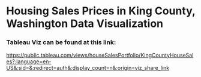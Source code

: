 <h1>Housing Sales Prices in King County, Washington Data Visualization</h1>

<h3>Tableau Viz can be found at this link:</h3>

https://public.tableau.com/views/houseSalesPortfolio/KingCountyHouseSales?:language=en-US&:sid=&:redirect=auth&:display_count=n&:origin=viz_share_link
